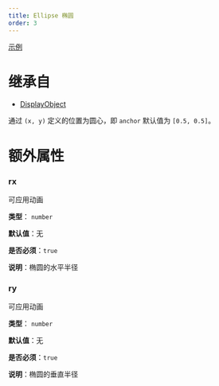 ```yaml
---
title: Ellipse 椭圆
order: 3
---
```


[示例](/zh/examples/shape#ellipse)

# 继承自

-   [DisplayObject](/zh/docs/api/basic/display-object)

通过 `(x, y)` 定义的位置为圆心，即 `anchor` 默认值为 `[0.5, 0.5]`。

# 额外属性

### rx

<tag color="green" text="可应用动画">可应用动画</tag>

**类型**： `number`

**默认值**：无

**是否必须**：`true`

**说明**：椭圆的水平半径

### ry

<tag color="green" text="可应用动画">可应用动画</tag>

**类型**： `number`

**默认值**：无

**是否必须**：`true`

**说明**：椭圆的垂直半径
